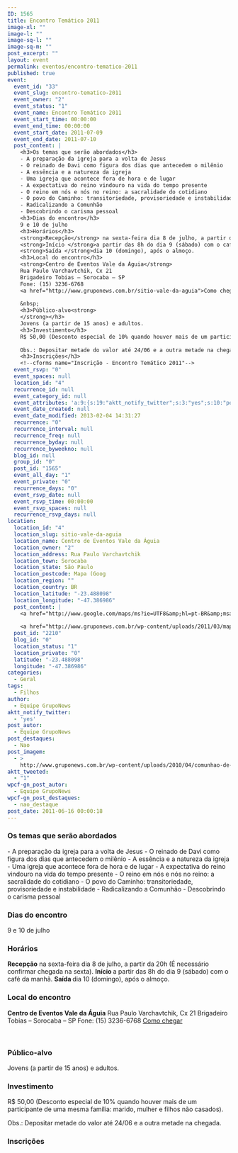 ```yaml
---
ID: 1565
title: Encontro Temático 2011
image-xl: ""
image-l: ""
image-sq-l: ""
image-sq-m: ""
post_excerpt: ""
layout: event
permalink: eventos/encontro-tematico-2011
published: true
event:
  event_id: "33"
  event_slug: encontro-tematico-2011
  event_owner: "2"
  event_status: "1"
  event_name: Encontro Temático 2011
  event_start_time: 00:00:00
  event_end_time: 00:00:00
  event_start_date: 2011-07-09
  event_end_date: 2011-07-10
  post_content: |
    <h3>Os temas que serão abordados</h3>
    - A preparação da igreja para a volta de Jesus
    - O reinado de Davi como figura dos dias que antecedem o milênio
    - A essência e a natureza da igreja
    - Uma igreja que acontece fora de hora e de lugar
    - A expectativa do reino vindouro na vida do tempo presente
    - O reino em nós e nós no reino: a sacralidade do cotidiano
    - O povo do Caminho: transitoriedade, provisoriedade e instabilidade
    - Radicalizando a Comunhão
    - Descobrindo o carisma pessoal
    <h3>Dias do encontro</h3>
    9 e 10 de julho
    <h3>Horários</h3>
    <strong>Recepção</strong> na sexta-feira dia 8 de julho, a partir da 20h (É necessário confirmar chegada na sexta).
    <strong>Início </strong>a partir das 8h do dia 9 (sábado) com o café da manhã.
    <strong>Saída </strong>dia 10 (domingo), após o almoço.
    <h3>Local do encontro</h3>
    <strong>Centro de Eventos Vale da Águia</strong>
    Rua Paulo Varchavtchik, Cx 21
    Brigadeiro Tobias – Sorocaba – SP
    Fone: (15) 3236-6768
    <a href="http://www.gruponews.com.br/sitio-vale-da-aguia">Como chegar</a>
    
    &nbsp;
    <h3>Público-alvo<strong>
    </strong></h3>
    Jovens (a partir de 15 anos) e adultos.
    <h3>Investimento</h3>
    R$ 50,00 (Desconto especial de 10% quando houver mais de um participante de uma mesma família: marido, mulher e filhos não casados).
    
    Obs.: Depositar metade do valor até 24/06 e a outra metade na chegada.
    <h3>Inscrições</h3>
    <!--cforms name="Inscrição - Encontro Temático 2011"-->
  event_rsvp: "0"
  event_spaces: null
  location_id: "4"
  recurrence_id: null
  event_category_id: null
  event_attributes: 'a:9:{s:19:"aktt_notify_twitter";s:3:"yes";s:10:"post_autor";s:16:"Equipe GrupoNews";s:14:"post_destaques";s:3:"Nao";s:11:"post_imagem";s:84:"http://www.gruponews.com.br/wp-content/uploads/2010/04/comunhao-de-cada-dia.jpg";s:12:"aktt_tweeted";s:1:"1";s:18:"wpcf-gn_post_autor";s:16:"Equipe GrupoNews";s:22:"wpcf-gn_post_destaques";s:12:"nao_destaque";s:19:"wpcf-invalid-fields";s:2042:"a:3:{s:63:"wpcf-textfield-gn_post_autor-c7dd3d8d13e239d275cca93ec7d82e2c-1";a:10:{s:5:"#type";s:9:"textfield";s:3:"#id";s:63:"wpcf-textfield-gn_post_autor-c7dd3d8d13e239d275cca93ec7d82e2c-1";s:6:"#title";s:13:"Nome do Autor";s:12:"#description";s:0:"";s:5:"#name";s:19:"wpcf[gn_post_autor]";s:6:"#value";s:16:"Equipe GrupoNews";s:7:"wpcf-id";s:13:"gn_post_autor";s:9:"wpcf-slug";s:13:"gn_post_autor";s:9:"wpcf-type";s:9:"textfield";s:9:"#validate";a:1:{s:8:"required";a:3:{s:6:"active";s:1:"1";s:5:"value";s:4:"true";s:7:"message";s:23:"Coloque o nome do autor";}}}s:72:"wpcf-textfield-gn_post_imagem_credito-d05f717555498803f28a63346ee534bd-1";a:9:{s:5:"#type";s:9:"textfield";s:3:"#id";s:72:"wpcf-textfield-gn_post_imagem_credito-d05f717555498803f28a63346ee534bd-1";s:6:"#title";s:18:"Crédito da imagem";s:12:"#description";s:0:"";s:5:"#name";s:28:"wpcf[gn_post_imagem_credito]";s:6:"#value";s:0:"";s:7:"wpcf-id";s:22:"gn_post_imagem_credito";s:9:"wpcf-slug";s:22:"gn_post_imagem_credito";s:9:"wpcf-type";s:9:"textfield";}s:63:"wpcf-radio-gn_post_destaques-39403c08421ac837052265aaad556ed4-1";a:12:{s:5:"#type";s:6:"radios";s:3:"#id";s:63:"wpcf-radio-gn_post_destaques-39403c08421ac837052265aaad556ed4-1";s:6:"#title";s:28:"Opções de Destaque na Home";s:12:"#description";s:0:"";s:5:"#name";s:23:"wpcf[gn_post_destaques]";s:6:"#value";s:12:"nao_destaque";s:7:"wpcf-id";s:17:"gn_post_destaques";s:9:"wpcf-slug";s:17:"gn_post_destaques";s:9:"wpcf-type";s:5:"radio";s:14:"#default_value";s:12:"nao_destaque";s:8:"#options";a:4:{s:14:"Destaque Maior";a:2:{s:6:"#value";s:14:"destaque_maior";s:6:"#title";s:14:"Destaque Maior";}s:15:"Destaque Médio";a:2:{s:6:"#value";s:14:"destaque_medio";s:6:"#title";s:15:"Destaque Médio";}s:9:"Novidades";a:2:{s:6:"#value";s:17:"destaque_novidade";s:6:"#title";s:9:"Novidades";}s:13:"Não destacar";a:2:{s:6:"#value";s:12:"nao_destaque";s:6:"#title";s:13:"Não destacar";}}s:9:"#validate";a:1:{s:8:"required";a:3:{s:6:"active";s:1:"1";s:5:"value";s:4:"true";s:7:"message";s:19:"Escolha uma opção";}}}}";s:27:"wpcf-gn_post_imagem_credito";s:0:"";}'
  event_date_created: null
  event_date_modified: 2013-02-04 14:31:27
  recurrence: "0"
  recurrence_interval: null
  recurrence_freq: null
  recurrence_byday: null
  recurrence_byweekno: null
  blog_id: null
  group_id: "0"
  post_id: "1565"
  event_all_day: "1"
  event_private: "0"
  recurrence_days: "0"
  event_rsvp_date: null
  event_rsvp_time: 00:00:00
  event_rsvp_spaces: null
  recurrence_rsvp_days: null
location:
  location_id: "4"
  location_slug: sitio-vale-da-aguia
  location_name: Centro de Eventos Vale da Águia
  location_owner: "2"
  location_address: Rua Paulo Varchavtchik
  location_town: Sorocaba
  location_state: São Paulo
  location_postcode: Mapa (Goog
  location_region: ""
  location_country: BR
  location_latitude: "-23.488098"
  location_longitude: "-47.386986"
  post_content: |
    <a href="http://www.google.com/maps/ms?ie=UTF8&amp;hl=pt-BR&amp;msa=0&amp;msid=101029055973969387879.00047056afb7234e1fdba&amp;ll=-23.452538,-47.321548&amp;spn=0.143937,0.307274&amp;t=h&amp;z=12" target="_blank">Mapa (Google Maps</a>)
    
    <a href="http://www.gruponews.com.br/wp-content/uploads/2011/03/mapa-atualizado-ceva.pdf" target="_blank">Baixe o Mapa em PDF</a>
  post_id: "2210"
  blog_id: "0"
  location_status: "1"
  location_private: "0"
  latitude: "-23.488098"
  longitude: "-47.386986"
categories:
  - Geral
tags:
  - Filhos
author:
  - Equipe GrupoNews
aktt_notify_twitter:
  - 'yes'
post_autor:
  - Equipe GrupoNews
post_destaques:
  - Nao
post_imagem:
  - >
    http://www.gruponews.com.br/wp-content/uploads/2010/04/comunhao-de-cada-dia.jpg
aktt_tweeted:
  - "1"
wpcf-gn_post_autor:
  - Equipe GrupoNews
wpcf-gn_post_destaques:
  - nao_destaque
post_date: 2011-06-16 00:00:18
---
```

<h3>Os temas que serão abordados</h3>
- A preparação da igreja para a volta de Jesus
- O reinado de Davi como figura dos dias que antecedem o milênio
- A essência e a natureza da igreja
- Uma igreja que acontece fora de hora e de lugar
- A expectativa do reino vindouro na vida do tempo presente
- O reino em nós e nós no reino: a sacralidade do cotidiano
- O povo do Caminho: transitoriedade, provisoriedade e instabilidade
- Radicalizando a Comunhão
- Descobrindo o carisma pessoal
<h3>Dias do encontro</h3>
9 e 10 de julho
<h3>Horários</h3>
<strong>Recepção</strong> na sexta-feira dia 8 de julho, a partir da 20h (É necessário confirmar chegada na sexta).
<strong>Início </strong>a partir das 8h do dia 9 (sábado) com o café da manhã.
<strong>Saída </strong>dia 10 (domingo), após o almoço.
<h3>Local do encontro</h3>
<strong>Centro de Eventos Vale da Águia</strong>
Rua Paulo Varchavtchik, Cx 21
Brigadeiro Tobias – Sorocaba – SP
Fone: (15) 3236-6768
<a href="http://www.gruponews.com.br/sitio-vale-da-aguia">Como chegar</a>

&nbsp;
<h3>Público-alvo<strong>
</strong></h3>
Jovens (a partir de 15 anos) e adultos.
<h3>Investimento</h3>
R$ 50,00 (Desconto especial de 10% quando houver mais de um participante de uma mesma família: marido, mulher e filhos não casados).

Obs.: Depositar metade do valor até 24/06 e a outra metade na chegada.
<h3>Inscrições</h3>
<!--cforms name="Inscrição - Encontro Temático 2011"-->